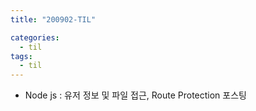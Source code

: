```yaml
---
title: "200902-TIL"

categories:
  - til
tags:
  - til
---
```


- Node js : 유저 정보 및 파일 접근, Route Protection 포스팅
